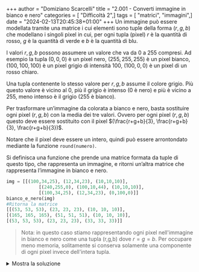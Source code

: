 +++
author = "Domiziano Scarcelli"
title = "2.001 - Converti immagine in bianco e nero"
categories = [ "Difficoltà 2",]
tags = [ "matrici", "immagini",]
date = "2024-02-13T20:45:38+01:00"
+++
Un immagine può essere modellata tramite una matrice i cui elementi sono tuple della forma $(r,g,b)$ che modellano i singoli pixel in cui, per ogni tupla (pixel) $r$ è la quantità di rosso, $g$ è la quantità di verde e $b$ è la quantità di blu. 

I valori $r,g,b$ possono assumere un valore che va da 0 a 255 compresi. Ad esempio la tupla $(0,0,0)$ è un pixel nero, $(255,255,255)$ è un pixel bianco, $(100,100,100)$ è un pixel grigio di intensità 100, $(100,0,0)$ è un pixel di un rosso chiaro.

Una tupla contenente lo stesso valore per $r,g,b$ assume il colore grigio. Più questo valore è vicino al 0, più il grigio è intenso (0 è nero) e più è vicino a 255, meno intenso è il grigio (255 è bianco).

Per trasformare un’immagine da colorata a bianco e nero, basta sostituire ogni pixel $(r,g,b)$ con la media dei tre valori. Ovvero per ogni pixel $(r,g,b)$ questo deve essere sostituito con il pixel $(\frac{r+g+b}{3}, \frac{r+g+b}{3}, \frac{r+g+b}{3})$.

Notare che il pixel deve essere un intero, quindi può essere arrontondato mediante la funzione `round(numero)`.

Si definisca una funzione che prende una matrice formata da tuple di questo tipo, che rappresenta un immagine, e ritorni un’altra matrice che rappresenta l’immagine in bianco e nero.

```python
img = [[(100,34,25), (12,34,23), (10,10,10)],
			[(240,255,0), (100,10,44), (10,10,10)],
			[(100,34,25), (12,34,23), (0,100,0)]]
bianco_e_nero(img)
#Ritorna la matrice
[[(53, 53, 53), (23, 23, 23), (10, 10, 10)], 
[(165, 165, 165), (51, 51, 51), (10, 10, 10)], 
[(53, 53, 53), (23, 23, 23), (33, 33, 33)]]
```

>Nota: in questo caso stiamo rappresentando ogni pixel nell'immagine in bianco e nero come una tupla (r,g,b) dove $r=g=b$. Per occupare meno memoria, solitamente si conserva solamente una componente di ogni pixel invece dell'intera tupla.

<details>
<summary>Mostra la soluzione</summary>

```python
def bianco_e_nero(img):
    risultato = []
    for riga in img:
        nuova_riga = []
        for elem in riga:
            r,g,b = elem
            media = round((r+g+b)/3)
            pixel_grigio = (media, media, media)
            nuova_riga.append(pixel_grigio)
        risultato.append(nuova_riga)
    return risultato
```

</details>
